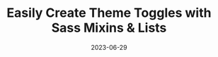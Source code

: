 ---
date: 2023-06-29
title: Easily Create Theme Toggles with Sass Mixins & Lists
cardTitle: Easily Create Theme Toggles with Sass Mixins & Lists
icons: ["fa-react", "fa-sass"]
tags: ["project", "featured"]
eyebrow: web app
imageTablet: /assets/github-tablet.jpg
imageBreakout: /assets/github-breakout.jpg
imageAlt:  >
    GitHub User Search App: A Frontend Mentor Challenge
blurb: Search GitHub for your friends and discover all new ones along the way in this Frontend Mentor Challenge. Search for yourself, I know you want to! 
description: This is my solution to the GitHub User Search challenge on Frontend Mentor. This component is built with React and uses the GitHub API to display user information. In this project I learned how to use React Context to make for easier prop sharing. I used Sass mixins and lists to create the dark and light mode themes as well as the new CSS Container Queries to adjust the layout based on the size of the component instead of the viewport.
buttons: ["Web App","Challenge", "GitHub Repo"]
urls: [
    "https://fem-search-github-users.netlify.app/",
    "https://www.frontendmentor.io/challenges/github-user-search-app-Q09YOgaH6",
    "https://github.com/Alliemack77/github-user-search"
]
---